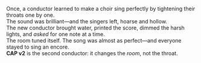 Once, a conductor learned to make a choir sing perfectly by tightening their throats one by one.  
The sound was brilliant—and the singers left, hoarse and hollow.  
The new conductor brought water, printed the score, dimmed the harsh lights, and *asked* for one note at a time.  
The room tuned itself. The song was almost as perfect—and everyone stayed to sing an encore.  
**CAP v2** is the second conductor: it changes the *room*, not the throat.